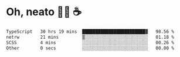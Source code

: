 # Oh, neato 🧑‍💻 ☕

<!--START_SECTION:waka-->

```txt
TypeScript   30 hrs 19 mins  ████████████████████████▓   98.56 %
netrw        21 mins         ▒░░░░░░░░░░░░░░░░░░░░░░░░   01.18 %
SCSS         4 mins          ░░░░░░░░░░░░░░░░░░░░░░░░░   00.26 %
Other        0 secs          ░░░░░░░░░░░░░░░░░░░░░░░░░   00.00 %
```

<!--END_SECTION:waka-->
